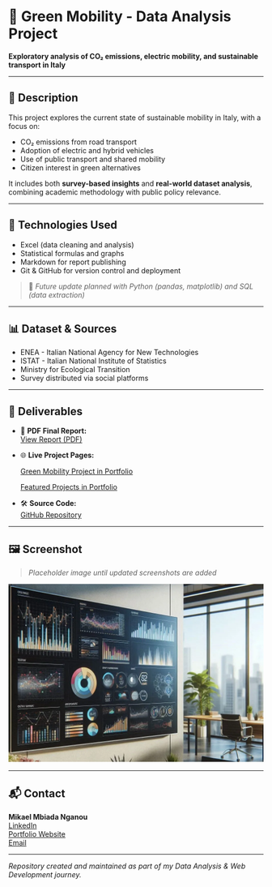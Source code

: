 # 🚗 Green Mobility - Data Analysis Project

**Exploratory analysis of CO₂ emissions, electric mobility, and sustainable transport in Italy**

---

## 📌 Description

This project explores the current state of sustainable mobility in Italy, with a focus on:

- CO₂ emissions from road transport
- Adoption of electric and hybrid vehicles
- Use of public transport and shared mobility
- Citizen interest in green alternatives

It includes both **survey-based insights** and **real-world dataset analysis**, combining academic methodology with public policy relevance.

---

## 🧰 Technologies Used

- Excel (data cleaning and analysis)
- Statistical formulas and graphs
- Markdown for report publishing  
- Git & GitHub for version control and deployment

> 🧠 *Future update planned with Python (pandas, matplotlib) and SQL (data extraction)*

---

## 📊 Dataset & Sources

- ENEA - Italian National Agency for New Technologies
- ISTAT - Italian National Institute of Statistics
- Ministry for Ecological Transition  
- Survey distributed via social platforms

---

## 📄 Deliverables

- 📘 **PDF Final Report:**  
  [View Report (PDF)](https://mikael-10.github.io/green-mobility/docs/green-mobility.pdf)

- 🌐 **Live Project Pages:**  

  [Green Mobility Project in Portfolio](https://mikael-10.github.io/personal-portfolio/portfolio-3-col.html#project3)

  [Featured Projects in Portfolio](https://mikael-10.github.io/personal-portfolio/index.html#project3)

- 🛠 **Source Code:**  
  [GitHub Repository](https://github.com/mikael-10/green-mobility)

---

## 🖼 Screenshot

> _Placeholder image until updated screenshots are added_

![Green Mobility Dashboard](https://raw.githubusercontent.com/mikael-10/personal-portfolio/main/assets/img/projects/project3.webp)


---

## 📬 Contact

**Mikael Mbiada Nganou**  
[LinkedIn](https://www.linkedin.com/in/mikaelmbiada-nganou/)  
[Portfolio Website](https://mikael-10.github.io/personal-portfolio)  
[Email](mailto:mbiadamikael@email.com)

---

_Repository created and maintained as part of my Data Analysis & Web Development journey._
